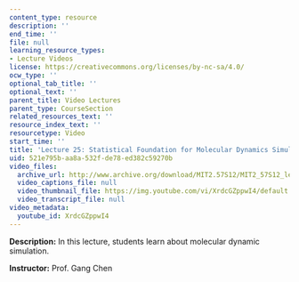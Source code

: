 ```yaml
---
content_type: resource
description: ''
end_time: ''
file: null
learning_resource_types:
- Lecture Videos
license: https://creativecommons.org/licenses/by-nc-sa/4.0/
ocw_type: ''
optional_tab_title: ''
optional_text: ''
parent_title: Video Lectures
parent_type: CourseSection
related_resources_text: ''
resource_index_text: ''
resourcetype: Video
start_time: ''
title: 'Lecture 25: Statistical Foundation for Molecular Dynamics Simulation'
uid: 521e795b-aa8a-532f-de78-ed382c59270b
video_files:
  archive_url: http://www.archive.org/download/MIT2.57S12/MIT2_57S12_lec25_300k.mp4
  video_captions_file: null
  video_thumbnail_file: https://img.youtube.com/vi/XrdcGZppwI4/default.jpg
  video_transcript_file: null
video_metadata:
  youtube_id: XrdcGZppwI4
---
```


**Description:** In this lecture, students learn about molecular dynamic simulation.

**Instructor:** Prof. Gang Chen

